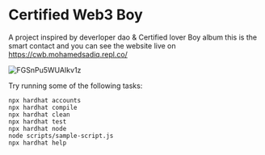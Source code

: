 # Certified Web3 Boy

A project inspired by deverloper dao & Certified lover Boy album
this is the smart contact and you can see the website live on https://cwb.mohamedsadiq.repl.co/

![FGSnPu5WUAIkv1z](https://user-images.githubusercontent.com/65205272/147593032-60bb78f9-bc18-44f0-be2c-e069bc5e39a7.jpg)


Try running some of the following tasks:

```shell
npx hardhat accounts
npx hardhat compile
npx hardhat clean
npx hardhat test
npx hardhat node
node scripts/sample-script.js
npx hardhat help
```
